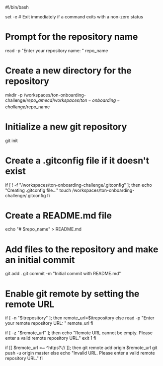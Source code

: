 #!/bin/bash

set -e  # Exit immediately if a command exits with a non-zero status

# Prompt for the repository name
read -p "Enter your repository name: " repo_name

# Create a new directory for the repository
mkdir -p /workspaces/ton-onboarding-challenge/$repo_name
cd /workspaces/ton-onboarding-challenge/$repo_name

# Initialize a new git repository
git init

# Create a .gitconfig file if it doesn't exist
if [ ! -f "/workspaces/ton-onboarding-challenge/.gitconfig" ]; then
    echo "Creating .gitconfig file..."
    touch /workspaces/ton-onboarding-challenge/.gitconfig
fi

# Create a README.md file
echo "# $repo_name" > README.md

# Add files to the repository and make an initial commit
git add .
git commit -m "Initial commit with README.md"

# Enable git remote by setting the remote URL
if [ -n "$itrepository" ]; then
    remote_url=$itrepository
else
    read -p "Enter your remote repository URL: " remote_url
fi

if [ -z "$remote_url" ]; then
    echo "Remote URL cannot be empty. Please enter a valid remote repository URL."
    exit 1
fi

if [[ $remote_url =~ ^https?:// ]]; then
    git remote add origin $remote_url
    git push -u origin master
else
    echo "Invalid URL. Please enter a valid remote repository URL."
fi
